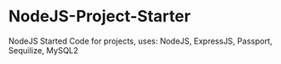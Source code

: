 # NodeJS-Project-Starter
NodeJS Started Code for projects, uses: NodeJS, ExpressJS, Passport, Sequilize, MySQL2
